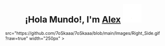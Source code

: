 <!-- Encabezado de nivel 1 centrado -->
<h1 align="center">  
  <!-- Texto de saludo -->
  ¡Hola Mundo!, I'm
  <!-- Enlace al perfil de GitHub -->
  <a href="https://github.com/Newton364">Alex</a>  
  <!-- Imagen animada de manita saludando -->
  <img src="https://github.com/Kathryn-Jie/Kathryn-Jie/blob/main/wave.gif" width="60px" alt="Wave GIF"/>
</h1>
<!-- Comienza la etiqueta <picture>, que se utiliza para incluir contenido visual adaptable -->
<picture>
  <!-- Inserta una imagen y la posiciona alineada a la derecha -->
  <img 
    align="right" <!-- La imagen se alinea al lado derecho del contenedor -->
    src="https://github.com/7oSkaaa/7oSkaaa/blob/main/Images/Right_Side.gif?raw=true" <!-- URL de la imagen (GIF animado) ubicada en el repositorio de GitHub -->
    width="250px" <!-- Define el ancho de la imagen en 250 píxeles -->
  >
</picture>

